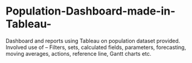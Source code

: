# Population-Dashboard-made-in-Tableau-
Dashboard and reports using Tableau on population dataset provided. Involved use of – Filters, sets, calculated fields, parameters, forecasting, moving averages, actions, reference line, Gantt charts etc.
